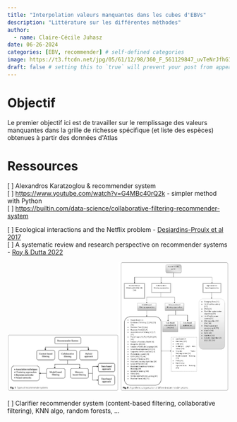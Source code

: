 ```yaml
---
title: "Interpolation valeurs manquantes dans les cubes d'EBVs"
description: "Littérature sur les différentes méthodes"
author:
  - name: Claire-Cécile Juhasz
date: 06-26-2024
categories: [EBV, recommender] # self-defined categories
image: https://t3.ftcdn.net/jpg/05/61/12/98/360_F_561129847_uvTeNrJfhG1gCBLlYGqVsfQRwvv0oUyn.jpg
draft: false # setting this to `true` will prevent your post from appearing on your listing page until you're ready!
---
```


# Objectif

Le premier objectif ici est de travailler sur le remplissage des valeurs manquantes dans la grille de richesse spécifique (et liste des espèces) obtenues à partir des données d'Atlas

# Ressources

[ ] Alexandros Karatzoglou & recommender system  
[ ] https://www.youtube.com/watch?v=G4MBc40rQ2k - simpler method with Python  
[ ] https://builtin.com/data-science/collaborative-filtering-recommender-system

[ ] Ecological interactions and the Netflix problem - [Desjardins-Proulx et al 2017](https://peerj.com/articles/3644/)  
[ ] A systematic review and research perspective on recommender systems - [Roy & Dutta 2022](https://link.springer.com/article/10.1186/s40537-022-00592-5)

<a href="Recommender_1.png"><img src="Recommender_1.png" width=50%></a><a href="Recommender_2.png"><img src="Recommender_2.png" width=50%></a>

[ ] Clarifier recommender system (content-based filtering, collaborative filtering), KNN algo, random forests, ...

